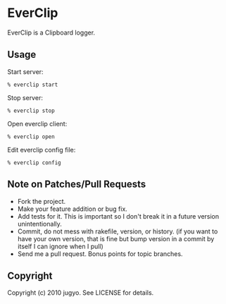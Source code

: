 EverClip
========

EverClip is a Clipboard logger.

Usage
-----

Start server:

    % everclip start

Stop server:

    % everclip stop

Open everclip client:

    % everclip open

Edit everclip config file:

    % everclip config

Note on Patches/Pull Requests
-----

* Fork the project.
* Make your feature addition or bug fix.
* Add tests for it. This is important so I don't break it in a
  future version unintentionally.
* Commit, do not mess with rakefile, version, or history.
  (if you want to have your own version, that is fine but bump version in a commit by itself I can ignore when I pull)
* Send me a pull request. Bonus points for topic branches.

Copyright
-----

Copyright (c) 2010 jugyo. See LICENSE for details.
